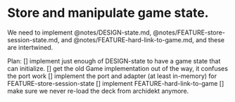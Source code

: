 # Store and manipulate game state.

We need to implement @notes/DESIGN-state.md, @notes/FEATURE-store-session-state.md, and @notes/FEATURE-hard-link-to-game.md, and these are intertwined.

Plan:
[] implement just enough of DESIGN-state to have a game state that can initialize.
[] get the old Game implementation out of the way, it confuses the port work
[] implement the port and adapter (at least in-memory) for FEATURE-store-session-state
[] implement FEATURE-hard-link-to-game
[] make sure we never re-load the deck from archidekt anymore.
